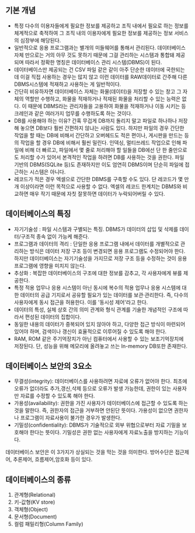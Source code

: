 ## 기본 개념

- 특정 다수의 이용자들에게 필요한 정보를 제공하고 조직 내에서 필요로 하는 정보를 체계적으로 축적하여 그 조직 내의 이용자에게 필요한 정보를 제공하는 정보 서비스의 심장부에 해당된다.
- 일반적으로 응용 프로그램과는 별개의 미들웨어를 통해서 관리된다. 데이터베이스 자체 만으로는 거의 아무 것도 못하기 때문에 그걸 관리하는 시스템과 통합돼 제공되며 따라서 정확한 명칭은 데이터베이스 관리 시스템(DBMS)이 된다.
- 데이터베이스만 제공되는 건 CSV 파일 같은 같이 아주 단순한 데이터에 국한되는데 이걸 직접 사용하는 경우는 많지 않고 이런 데이터를 RAW데이터로 간주해 다른 DBMS시스템에 적재하고 사용하는 게 일반적이다.
- 간단히 비유하자면 데이터베이스 자체는 화물(데이터)을 저장할 수 있는 창고 그 자체의 역할만 수행하고, 화물을 적재하거나 적재된 화물을 처리할 수 있는 능력은 없다. 이 때문에 DBMS라는 관리자들을 고용하여 화물을 적재하거나 이동 시키는 등 크레인과 같은 여러가지 업무를 수행하도록 하는 것이다.
- DB를 사용해야 하는 이유? 간혹 무겁게 DB까지 돌리지 말고 파일로 하나하나 저장해 놓으면 DB보다 훨씬 간편하지 않냐는 사람도 있다. 하지만 파일의 경우 간단한 작업을 할 때는 DB에 비해서 간단하고 오버헤드도 적은 편이나, 게시판을 만드는 등의 작업을 할 경우 DB에 비해서 훨씬 밀린다. 인덱싱, 멀티쓰레드 작업으로 인해 파일에 비해 더 빠르고, 파일에서 몇 줄로 처리해야 할 일들을 DB에선 단 한 줄만으로도 처리할 수가 있어서 본격적인 작업을 하려면 DB를 사용하는 것을 권한다. 파일 기반의 DBMS(SQLite 등)도 존재하지만 이도 엄연히 DBMS이며 단순히 파일에 접근하는 시스템은 아니다.
- 레코드가 적은 경우 엑셀으로 간단한 DBMS를 구축할 수도 있다. 단 레코드가 몇 만 개 이상이라면 이런 목적으로 사용할 수 없다. 엑셀의 레코드 한계치는 DBMS와 비교하면 매우 작기 때문에 자칫 잘못하면 데이터가 누락되어버릴 수 있다.

## 데이터베이스의 특징

- 자기기술성 : 파일 시스템과 구별되는 특징. DBMS가 데이터의 삽입 및 삭제를 데이터/구조적 종속 없이 가능케 해준다.
- 프로그램과 데이터의 격리 : 단일한 응용 프로그램 내에서 데이터를 개별적으로 관리하는 방식은 데이터 저장 구조 등이 변경되면 응용 프로그램도 수정되어야 한다. 하지만 데이터베이스는 자기기술성을 가지므로 저장 구조 등을 수정하는 것이 응용 프로그램에 영향을 미치지 않는다.
- 추상화 : 복잡한 데이터베이스의 구조에 대한 정보를 감추고, 각 사용자에게 뷰를 제공한다.
- 특정 적용 업무나 응용 시스템이 아닌 동시에 복수의 적용 업무나 응용 시스템에 대한 데이터의 공급 기지로서 공유할 필요가 있는 데이터를 보관·관리한다. 즉, 다수의 사용자에게 동시 접근을 허용한다. 이를 '동시성 제어'라고 한다.
- 데이터의 특성, 실체 상호 간의 의미 관계와 형식 관계를 기술한 개념적인 구조에 따라서 편성된 데이터의 집합이다.
- 동일한 내용의 데이터가 중복되어 있지 않아야 하고, 다양한 접근 방식이 마련되어 있어야 하며, 검색이나 갱신이 효율적으로 이루어질 수 있도록 해야 한다.
- RAM, ROM 같은 주기억장치가 아닌 컴퓨터에서 사용할 수 있는 보조기억장치에 저장된다. 단, 성능을 위해 메모리에 올려놓고 쓰는 In-memory DB또한 존재한다.

## 데이터베이스 보안의 3요소

- 무결성(integrity): 데이터베이스를 사용하려면 자료에 오류가 없어야 한다. 최초에 오류가 없더라도 추가,갱신,삭제 등으로 오류가 발생 가능한데, 권한이 있는 사용자만 자료를 수정할 수 있도록 해야 한다.
- 가용성(availability): 권한을 가진 사용자가 데이터베이스에 접근할 수 있도록 하는 것을 말한다. 즉, 권한자의 접근을 거부하면 안된단 뜻이다. 가용성이 없으면 권한자나 프로그램이 자료사용이 불가한 경우가 발생한다.
- 기밀성(confidentiality): DBMS가 기술적으로 외부 위협으로부터 자료 기밀을 보호해야 한다는 뜻이다. 기밀성은 권한 없는 사용자에게 자료노출을 방지하는 기능이다.

데이터베이스 보안은 이 3가지가 상실되는 것을 막는 것을 의미한다. 방어수단은 접근제어, 추론제어, 흐름제어,암호화 등이 있다. 

## 데이터베이스의 종류

1. 관계형(Relational)
2. 키-값형(KV store)
3. 객체형(Object)
4. 문서형(Document)
5. 컬럼 패밀리형(Column Family)